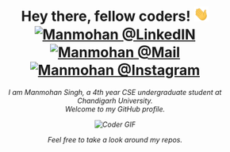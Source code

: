 <h1 align="center"><b>Hey there, fellow coders!</b>   <img src="https://raw.githubusercontent.com/ABSphreak/ABSphreak/master/gifs/Hi.gif" width="30px">

<br>
<a href="https://www.linkedin.com/in/manmohan15214/">
  <img align="center" alt="Manmohan @LinkedIN" width="22px" src="https://cdn.jsdelivr.net/npm/simple-icons@v3/icons/linkedin.svg" />
</a>
  <a href="mailto:manmohan15214@gmail.com">
  <img align="center" alt="Manmohan @Mail" width="22px" src="https://cdn.jsdelivr.net/npm/simple-icons@v3/icons/gmail.svg" />
</a>

<a href="https://www.instagram.com/llllsinghllll/">
  <img align="center" alt="Manmohan @Instagram" width="22px" src="https://cdn.jsdelivr.net/npm/simple-icons@v3/icons/instagram.svg" />
</a>
</h1>

<p align="center">
  <em>
    I am Manmohan Singh, a 4th year CSE undergraduate student at Chandigarh University.  
    <br> 
    Welcome to my GitHub profile.
</p>
 
<p  align="center"><img src="https://media.giphy.com/media/SWoSkN6DxTszqIKEqv/giphy.gif" alt="Coder GIF" width="500" height="300"> </p>
 <p align="center">
  <em>
 Feel free to take a look around my repos.
</p>

















<!--
**Manmohan15214/Manmohan15214** is a ✨ _special_ ✨ repository because its `README.md` (this file) appears on your GitHub profile.

Here are some ideas to get you started:

- 🔭 I’m currently working on ...
- 🌱 I’m currently learning ...
- 👯 I’m looking to collaborate on ...
- 🤔 I’m looking for help with ...
- 💬 Ask me about ...
- 📫 How to reach me: ...
- 😄 Pronouns: ...
- ⚡ Fun fact: ...
-->
